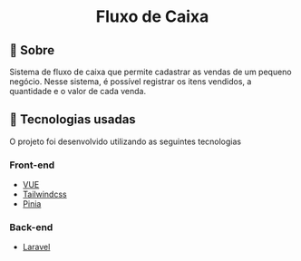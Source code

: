 <h1 align="center">Fluxo de Caixa</h1>

## 🔖 Sobre

Sistema de fluxo de caixa que permite cadastrar as vendas de um pequeno negócio. Nesse sistema, é possível registrar os itens vendidos, a quantidade e o valor de cada venda.

## 🚀 Tecnologias usadas

O projeto foi desenvolvido utilizando as seguintes tecnologias

### Front-end

<ul>
    <li>
        <a href="https://vuejs.org/">VUE</a>
    </li>
    <li>
        <a href="https://tailwindcss.com/">Tailwindcss</a>
    </li>
    <li>
     <a href="https://pinia.vuejs.org/">Pinia</a>
    </li>
</ul>

### Back-end

<ul>
    <li>
        <a href="https://laravel.com/">Laravel</a>
    </li>
</ul>
